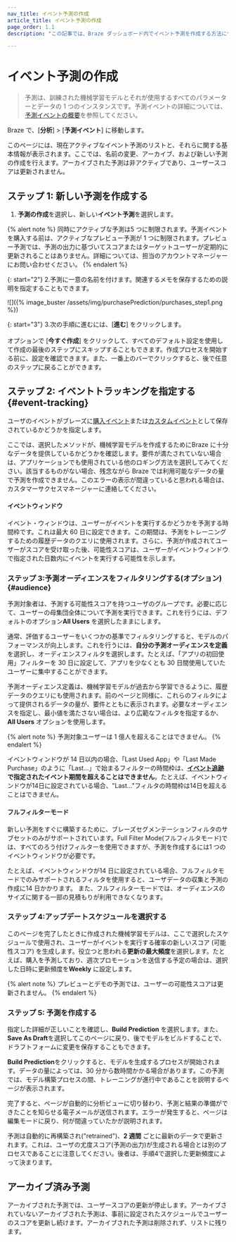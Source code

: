 ```yaml
---
nav_title: イベント予測の作成
article_title: イベント予測の作成
page_order: 1.1
description: "この記事では、Braze ダッシュボード内でイベント予測を作成する方法について説明します。"

---
```


# イベント予測の作成

> 予測は、訓練された機械学習モデルとそれが使用するすべてのパラメーターとデータの 1 つのインスタンスです。予測イベントの詳細については、[予測イベントの概要]({{site.baseurl}}/user_guide/brazeai//predictive_events/)を参照してください。

Braze で、[**分析**] > [**予測イベント**] に移動します。

このページには、現在アクティブなイベント予測のリストと、それらに関する基本情報が表示されます。ここでは、名前の変更、アーカイブ、および新しい予測の作成を行えます。アーカイブされた予測は非アクティブであり、ユーザースコアは更新されません。

## ステップ 1: 新しい予測を作成する

1. **予測の作成**を選択し、新しい**イベント予測**を選択します。

{% alert note %}
同時にアクティブな予測は5 つに制限されます。予測イベントを購入する前は、アクティブなプレビュー予測が 1 つに制限されます。プレビュー予測では、予測の出力に基づいてスコアまたはターゲットユーザーが定期的に更新されることはありません。詳細については、担当のアカウントマネージャーにお問い合わせください。
{% endalert %}

{: start="2"}
2\.予測に一意の名前を付けます。関連するメモを保存するための説明を指定することもできます。

![]({% image_buster /assets/img/purchasePrediction/purchases_step1.png %})

{: start="3"}
3\.次の手順に進むには、[**進む**] をクリックします。<br><br>オプションで [**今すぐ作成**] をクリックして、すべてのデフォルト設定を使用して作成の最後のステップにスキップすることもできます。作成プロセスを開始する前に、設定を確認できます。また、一番上のバーでクリックすると、後で任意のステップに戻ることができます。

## ステップ 2: イベントトラッキングを指定する {#event-tracking}

ユーザのイベントがブレーズに[購入イベント]({{site.baseurl}}/user_guide/data/custom_data/purchase_events/)または[カスタムイベント]({{site.baseurl}}/user_guide/data/custom_data/custom_events/)として保存されているかどうかを指定します。

ここでは、選択したメソッドが、機械学習モデルを作成するためにBraze に十分なデータを提供しているかどうかを確認します。要件が満たされていない場合は、アプリケーションでも使用されている他のロギング方法を選択してみてください。該当するものがない場合、残念ながら Braze では利用可能なデータの量で予測を作成できません。このエラーの表示が間違っていると思われる場合は、カスタマーサクセスマネージャーに連絡してください。

#### イベントウィンドウ

イベント・ウィンドウは、ユーザーがイベントを実行するかどうかを予測する時間枠です。これは最大 60 日に設定できます。この期間は、予測をトレーニングするための履歴データのクエリに使用されます。さらに、予測が作成されてユーザーがスコアを受け取った後、可能性スコアは、ユーザーがイベントウィンドウで指定された日数内にイベントを実行する可能性を示します。

### ステップ 3:予測オーディエンスをフィルタリングする(オプション) {#audience}

予測対象者は、予測する可能性スコアを持つユーザのグループです。必要に応じて、ユーザーの母集団全体について予測を実行できます。これを行うには、デフォルトのオプション**All Users** を選択したままにします。

通常、評価するユーザーをいくつかの基準でフィルタリングすると、モデルのパフォーマンスが向上します。これを行うには、**自分の予測オーディエンスを定義**を選択し、オーディエンスフィルタを選択します。たとえば、「アプリの初回使用」フィルターを 30 日に設定して、アプリを少なくとも 30 日間使用していたユーザーに集中することができます。

予測オーディエンス定義は、機械学習モデルが過去から学習できるように、履歴データのクエリにも使用されます。前のページと同様に、これらのフィルタによって提供されるデータの量が、要件とともに表示されます。必要なオーディエンスを指定し、最小値を満たさない場合は、より広範なフィルタを指定するか、**All Users** オプションを使用します。

{% alert note %}
予測対象ユーザーは 1 億人を超えることはできません。
{% endalert %}

イベントウィンドウが 14 日以内の場合、「Last Used App」や「Last Made Purchase」のように「Last...」で始まるフィルターの時間枠は、**[イベント追跡](#event-tracking)で指定されたイベント期間を超えることはできません**。たとえば、イベントウィンドウが14日に設定されている場合、"Last..."フィルタの時間枠は14日を超えることはできません。

#### フルフィルターモード

新しい予測をすぐに構築するために、ブレーズセグメンテーションフィルタのサブセットのみがサポートされています。Full Filter Mode(フルフィルタモード)では、すべてのろう付けフィルターを使用できますが、予測を作成するには1 つのイベントウィンドウが必要です。 

たとえば、イベントウィンドウが14 日に設定されている場合、フルフィルタモードでのみサポートされるフィルタを使用すると、ユーザデータの収集と予測の作成に14 日かかります。 また、フルフィルターモードでは、オーディエンスのサイズに関する一部の見積もりが利用できなくなります。

### ステップ 4:アップデートスケジュールを選択する

このページを完了したときに作成された機械学習モデルは、ここで選択したスケジュールで使用され、ユーザーがイベントを実行する確率の新しいスコア (可能性スコア) を生成します。役立つと思われる**更新の最大頻度**を選択します。たとえば、購入を予測しており、週次プロモーションを送信する予定の場合は、選択した日時に更新頻度を**Weekly** に設定します。

{% alert note %}
プレビューとデモの予測では、ユーザーの可能性スコアは更新されません。
{% endalert %}

### ステップ 5: 予測を作成する

指定した詳細が正しいことを確認し、**Build Prediction** を選択します。また、**Save As Draft**を選択してこのページに戻り、後でモデルをビルドすることで、ドラフトフォームに変更を保存することもできます。 

**Build Prediction**をクリックすると、モデルを生成するプロセスが開始されます。データの量によっては、30 分から数時間かかる場合があります。この予測では、モデル構築プロセスの間、トレーニングが進行中であることを説明するページが表示されます。

完了すると、ページが自動的に分析ビューに切り替わり、予測と結果の準備ができたことを知らせる電子メールが送信されます。エラーが発生すると、ページは編集モードに戻り、何が間違っていたかが説明されます。

予測は自動的に再構築され("retrained")、**2 週間** ごとに最新のデータで更新されます。これは、ユーザの尤度スコア(予測の出力)が生成される場合とは別のプロセスであることに注意してください。後者は、手順4で選択した更新頻度によって決まります。

## アーカイブ済み予測

アーカイブされた予測では、ユーザースコアの更新が停止します。アーカイブされていないアーカイブされた予測は、事前に設定されたスケジュールでユーザーのスコアを更新し続けます。アーカイブされた予測は削除されず、リストに残ります。


